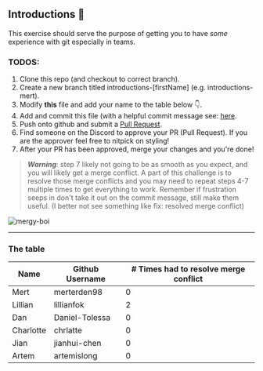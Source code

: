 ## Introductions 👋

This exercise should serve the purpose of getting you to have _some_ experience with git especially in teams. 

### TODOS:
1. Clone this repo (and checkout to correct branch).
2. Create a new branch titled introductions-[firstName] (e.g. introductions-mert).
3. Modify **this** file and add your name to the table below 👇.
4. Add and commit this file (with a helpful commit message see: [here](https://www.conventionalcommits.org/en/v1.0.0).
5. Push onto github and submit a [Pull Request](https://docs.github.com/en/pull-requests/collaborating-with-pull-requests/proposing-changes-to-your-work-with-pull-requests/creating-a-pull-request).
6. Find someone on the Discord to approve your PR (Pull Request). If you are the approver feel free to nitpick on styling!
7. After your PR has been approved, merge your changes and you're done! 

> ***Warning***: step 7 likely not going to be as smooth as you expect, and you will likely get a merge conflict. A part of this challenge is to resolve those merge conflicts and you may need to repeat steps 4-7 multiple times to get everything to work. Remember if frustration seeps in don't take it out on the commit message, still make them useful. (I better not see something like fix: resolved merge conflict)

![mergy-boi](https://camo.githubusercontent.com/7c93eba42f49fad7babf7451d637732697e6efa915810c80a859be1e5fe32a1d/68747470733a2f2f692e726564642e69742f6c7066783274626333323130312e706e67)

---

### The table

| **Name** | **Github Username** | **# Times had to resolve merge conflict** |
|----------|---------------------|-------------------------------------------|
| Mert     | merterden98         | 0                                         |
| Lillian  | lillianfok          | 2                                         |
| Dan      | Daniel-Tolessa      | 0                                         |
| Charlotte| chrlatte		         | 0					                               |	
| Jian     | jianhui-chen        | 0                                         |
| Artem    | artemislong         | 0                                         |

